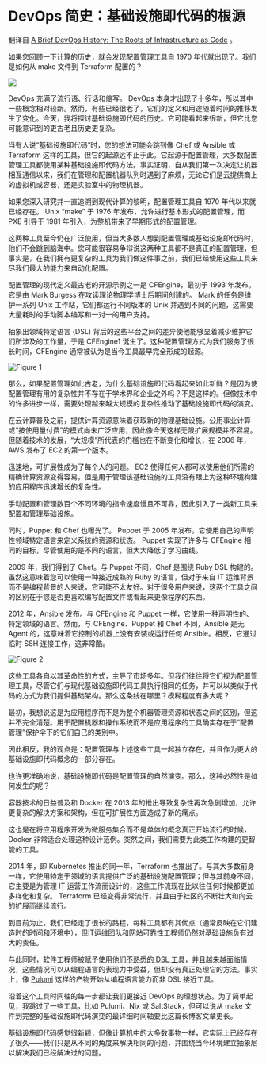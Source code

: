# DevOps 简史：基础设施即代码的根源

翻译自 [A Brief DevOps History: The Roots of Infrastructure as Code](https://thenewstack.io/a-brief-devops-history-the-roots-of-infrastructure-as-code/) 。

如果您回顾一下计算的历史，就会发现配置管理工具自 1970 年代就出现了。我们是如何从 make 文件到 Terraform 配置的？

![](https://cdn.thenewstack.io/media/2023/04/a65a813a-artificial-intelligence--1024x686.jpg)

DevOps 充满了流行语、行话和缩写。 DevOps 本身才出现了十多年，所以其中一些概念相对较新。然而，有些已经很老了，它们的定义和用途随着时间的推移发生了变化。今天，我将探讨基础设施即代码的历史。它可能看起来很新，但它比您可能意识到的更古老且历史更复杂。

当有人说“基础设施即代码”时，您的想法可能会跳到像 Chef 或 Ansible 或 Terraform 这样的工具，但它的起源远不止于此。它起源于配置管理，大多数配置管理工具都使用某种基础设施即代码方法。事实证明，自从我们第一次决定让机器相互通信以来，我们在管理和配置机器队列时遇到了麻烦，无论它们是云提供商上的虚拟机或容器，还是实验室中的物理机器。

如果您深入研究并一直追溯到现代计算的黎明，配置管理工具自 1970 年代以来就已经存在。 Unix “make” 于 1976 年发布，允许进行基本形式的配置管理，而 PXE 引导于 1981 年引入，为整机带来了早期形式的配置管理。

这两种工具至今仍在广泛使用，但当大多数人想到配置管理或基础设施即代码时，他们不会跳到脑海中。您可能很容易争辩说这两种工具都不是真正的配置管理，但事实是，在我们拥有更复杂的工具为我们做这件事之前，我们已经使用这些工具来尽我们最大的能力来自动化配置。

配置管理的现代定义最古老的开源示例之一是 CFEngine，最初于 1993 年发布。它是由 Mark Burgess 在攻读理论物理学博士后期间创建的。 Mark 的任务是维护一系列 Unix 工作站，它们都运行不同版本的 Unix 并遇到不同的问题，这需要大量耗时的手动脚本编写和一对一的用户支持。

抽象出领域特定语言 (DSL) 背后的这些平台之间的差异使他能够显着减少维护它们所涉及的工作量，于是 CFEngine1 诞生了。这种配置管理方式为我们服务了很长时间，CFEngine 通常被认为是当今工具最早完全形成的起源。

![Figure 1](https://cdn.thenewstack.io/media/2023/04/4232ddaa-image1.png)

那么，如果配置管理如此古老，为什么基础设施即代码看起来如此新鲜？是因为使配置管理有用的复杂性并不存在于学术界和企业之外吗？不是这样的。但像技术中的许多进步一样，需要处理越来越大规模的复杂性推动了基础设施即代码的演变。

在云计算普及之前，提供计算资源意味着获取新的物理基础设施。公用事业计算或“按使用量付费”的模式尚未广泛应用，因此像今天这样无限扩展规模并不容易。但随着技术的发展，“大规模”所代表的门槛也在不断变化和增长，在 2006 年， AWS 发布了 EC2 的第一个版本。

迅速地，可扩展性成为了每个人的问题。 EC2 使得任何人都可以使用他们所需的精确计算资源变得容易，但是用于管理该基础设施的工具没有跟上为这种环境构建的应用程序迅速增长的复杂性。

手动配置和管理数百个不同环境的指令速度慢且不可靠，因此引入了一类新工具来配置和管理基础设施。

同时，Puppet 和 Chef 也曝光了。 Puppet 于 2005 年发布。它使用自己的声明性领域特定语言来定义系统的资源和状态。 Puppet 实现了许多与 CFEngine 相同的目标，尽管使用的是不同的语言，但大大降低了学习曲线。

2009 年，我们得到了 Chef。与 Puppet 不同，Chef 是围绕 Ruby DSL 构建的。虽然这意味着您可以使用一种接近成熟的 Ruby 的语言，但对于来自 IT 运维背景而不是编程背景的人来说，它可能不太友好。对于很多用户来说，这两个工具之间的区别在于您是否更喜欢编写配置文件或看起来更像程序的东西。

2012 年，Ansible 发布。与 CFEngine 和 Puppet 一样，它使用一种声明性的、特定领域的语言。然而，与 CFEngine、Puppet 和 Chef 不同，Ansible 是无 Agent 的，这意味着它控制的机器上没有安装或运行任何 Ansible。相反，它通过临时 SSH 连接工作，这非常酷。

![Figure 2](https://cdn.thenewstack.io/media/2023/04/45e0a18d-image2.png)

这些工具各自以其革命性的方式，主导了市场多年。但我们往往将它们视为配置管理工具，尽管它们与现代基础设施即代码工具执行相同的任务，并可以以类似于代码的方式为我们提供基础架构。那么这条线在哪里？模糊程度有多大呢？

最初，我想说这是为应用程序而不是为整个机器管理资源和状态之间的区别，但这并不完全清楚。用于配置机器和操作系统而不是应用程序的工具确实存在于“配置管理”保护伞下的它们自己的类别中。

因此相反，我的观点是：配置管理与上述这些工具一起独立存在，并且作为更大的基础设施即代码概念的一部分存在。

也许更准确地说，基础设施即代码是配置管理的自然演变。那么，这种必然性是如何发生的呢？

容器技术的日益普及和 Docker 在 2013 年的推出导致复杂性再次急剧增加，允许更复杂的解决方案和架构，但在可扩展性方面造成了新的痛点。

这也是在将应用程序开发为微服务集合而不是单体的概念真正开始流行的时候，Docker 非常适合处理这种设计范例。突然之间，我们需要为此类工作构建的更智能的工具。

2014 年，即 Kubernetes 推出的同一年，Terraform 也推出了。与其大多数前身一样，它使用特定于领域的语言提供广泛的基础设施配置管理；但与其前身不同，它主要是为管理 IT 运营工作流而设计的，这些工作流现在比以往任何时候都更加多样化和复杂。 Terraform 已经变得非常流行，并且由于社区的不断壮大和向云的扩展而继续流行。

到目前为止，我们已经走了很长的路程，每种工具都有其优点（通常反映在它们建造时的时间和环境中），但IT运维团队和网站可靠性工程师仍然对基础设施负有过大的责任。

与此同时，软件工程师被赋予使用他们[不熟悉的 DSL 工具](https://roadmap.sh/guides/unfamiliar-codebase)，并且越来越面临情况，这些情况可以从编程语言的表现力中受益，但却没有真正处理它的方法。事实上，像 [Pulumi](https://www.pulumi.com/?utm_content=inline-mention) 这样的产物开始从编程语言能力而非 DSL 接近工具。

沿着这个工具时间轴的每一步都让我们更接近 DevOps 的理想状态。为了简单起见，我跳过了一些工具，比如 Pulumi、Nix 或 SaltStack，但可以说从 make 文件到完整的基础设施即代码演变的最详细时间轴要比这篇长博客文章更长。

基础设施即代码感觉很新颖，但像计算机中的大多数事物一样，它实际上已经存在了很久——我们只是从不同的角度来解决相同的问题，并围绕当今环境建立抽象层以解决我们已经解决过的问题。

